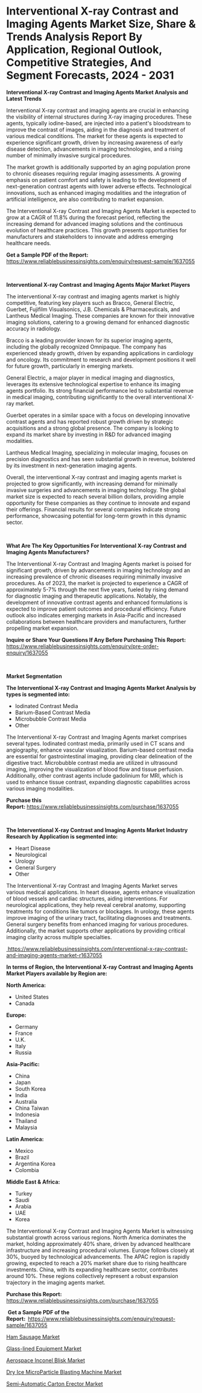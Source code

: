 <p><h1>Interventional X-ray Contrast and Imaging Agents Market Size, Share & Trends Analysis Report By Application, Regional Outlook, Competitive Strategies, And Segment Forecasts, 2024 - 2031</h1></p><p><strong>Interventional X-ray Contrast and Imaging Agents Market Analysis and Latest Trends</strong></p>
<p><p>Interventional X-ray contrast and imaging agents are crucial in enhancing the visibility of internal structures during X-ray imaging procedures. These agents, typically iodine-based, are injected into a patient's bloodstream to improve the contrast of images, aiding in the diagnosis and treatment of various medical conditions. The market for these agents is expected to experience significant growth, driven by increasing awareness of early disease detection, advancements in imaging technologies, and a rising number of minimally invasive surgical procedures.</p><p>The market growth is additionally supported by an aging population prone to chronic diseases requiring regular imaging assessments. A growing emphasis on patient comfort and safety is leading to the development of next-generation contrast agents with lower adverse effects. Technological innovations, such as enhanced imaging modalities and the integration of artificial intelligence, are also contributing to market expansion. </p><p>The Interventional X-ray Contrast and Imaging Agents Market is expected to grow at a CAGR of 11.8% during the forecast period, reflecting the increasing demand for advanced imaging solutions and the continuous evolution of healthcare practices. This growth presents opportunities for manufacturers and stakeholders to innovate and address emerging healthcare needs.</p></p>
<p><strong>Get a Sample PDF of the Report:&nbsp;</strong> <a href="https://www.reliablebusinessinsights.com/enquiry/request-sample/1637055">https://www.reliablebusinessinsights.com/enquiry/request-sample/1637055</a></p>
<p>&nbsp;</p>
<p><strong>Interventional X-ray Contrast and Imaging Agents Major Market Players</strong></p>
<p><p>The interventional X-ray contrast and imaging agents market is highly competitive, featuring key players such as Bracco, General Electric, Guerbet, Fujifilm Visualsonics, J.B. Chemicals & Pharmaceuticals, and Lantheus Medical Imaging. These companies are known for their innovative imaging solutions, catering to a growing demand for enhanced diagnostic accuracy in radiology.</p><p>Bracco is a leading provider known for its superior imaging agents, including the globally recognized Omnipaque. The company has experienced steady growth, driven by expanding applications in cardiology and oncology. Its commitment to research and development positions it well for future growth, particularly in emerging markets.</p><p>General Electric, a major player in medical imaging and diagnostics, leverages its extensive technological expertise to enhance its imaging agents portfolio. Its strong financial performance led to substantial revenue in medical imaging, contributing significantly to the overall interventional X-ray market.</p><p>Guerbet operates in a similar space with a focus on developing innovative contrast agents and has reported robust growth driven by strategic acquisitions and a strong global presence. The company is looking to expand its market share by investing in R&D for advanced imaging modalities.</p><p>Lantheus Medical Imaging, specializing in molecular imaging, focuses on precision diagnostics and has seen substantial growth in revenue, bolstered by its investment in next-generation imaging agents.</p><p>Overall, the interventional X-ray contrast and imaging agents market is projected to grow significantly, with increasing demand for minimally invasive surgeries and advancements in imaging technology. The global market size is expected to reach several billion dollars, providing ample opportunity for these companies as they continue to innovate and expand their offerings. Financial results for several companies indicate strong performance, showcasing potential for long-term growth in this dynamic sector.</p></p>
<p>&nbsp;</p>
<p><strong>What Are The Key Opportunities For Interventional X-ray Contrast and Imaging Agents Manufacturers?</strong></p>
<p><p>The Interventional X-ray Contrast and Imaging Agents market is poised for significant growth, driven by advancements in imaging technology and an increasing prevalence of chronic diseases requiring minimally invasive procedures. As of 2023, the market is projected to experience a CAGR of approximately 5-7% through the next five years, fueled by rising demand for diagnostic imaging and therapeutic applications. Notably, the development of innovative contrast agents and enhanced formulations is expected to improve patient outcomes and procedural efficiency. Future outlook also indicates emerging markets in Asia-Pacific and increased collaborations between healthcare providers and manufacturers, further propelling market expansion.</p></p>
<p><strong>Inquire or Share Your Questions If Any Before Purchasing This Report:</strong> <a href="https://www.reliablebusinessinsights.com/enquiry/pre-order-enquiry/1637055">https://www.reliablebusinessinsights.com/enquiry/pre-order-enquiry/1637055</a></p>
<p>&nbsp;</p>
<p><strong>Market Segmentation</strong></p>
<p><strong>The Interventional X-ray Contrast and Imaging Agents Market Analysis by types is segmented into:</strong></p>
<p><ul><li>Iodinated Contrast Media</li><li>Barium-Based Contrast Media</li><li>Microbubble Contrast Media</li><li>Other</li></ul></p>
<p><p>The Interventional X-ray Contrast and Imaging Agents market comprises several types. Iodinated contrast media, primarily used in CT scans and angiography, enhance vascular visualization. Barium-based contrast media are essential for gastrointestinal imaging, providing clear delineation of the digestive tract. Microbubble contrast media are utilized in ultrasound imaging, improving the visualization of blood flow and tissue perfusion. Additionally, other contrast agents include gadolinium for MRI, which is used to enhance tissue contrast, expanding diagnostic capabilities across various imaging modalities.</p></p>
<p><strong>Purchase this Report:&nbsp;</strong><a href="https://www.reliablebusinessinsights.com/purchase/1637055">https://www.reliablebusinessinsights.com/purchase/1637055</a></p>
<p>&nbsp;</p>
<p><strong>The Interventional X-ray Contrast and Imaging Agents Market Industry Research by Application is segmented into:</strong></p>
<p><ul><li>Heart Disease</li><li>Neurological</li><li>Urology</li><li>General Surgery</li><li>Other</li></ul></p>
<p><p>The Interventional X-ray Contrast and Imaging Agents Market serves various medical applications. In heart disease, agents enhance visualization of blood vessels and cardiac structures, aiding interventions. For neurological applications, they help reveal cerebral anatomy, supporting treatments for conditions like tumors or blockages. In urology, these agents improve imaging of the urinary tract, facilitating diagnoses and treatments. General surgery benefits from enhanced imaging for various procedures. Additionally, the market supports other applications by providing critical imaging clarity across multiple specialties.</p></p>
<p><a href="https://www.reliablebusinessinsights.com/interventional-x-ray-contrast-and-imaging-agents-market-r1637055">&nbsp;https://www.reliablebusinessinsights.com/interventional-x-ray-contrast-and-imaging-agents-market-r1637055</a></p>
<p><strong>In terms of Region, the Interventional X-ray Contrast and Imaging Agents Market Players available by Region are:</strong></p>
<p>
    <p> <strong> North America: </strong>
        <ul>
            <li>United States</li>
            <li>Canada</li>
        </ul>
        </p> 
    <p> <strong> Europe: </strong>
        <ul>
            <li>Germany</li>
            <li>France</li>
            <li>U.K.</li>
            <li>Italy</li>
            <li>Russia</li>
        </ul>
        </p> 
    <p> <strong> Asia-Pacific: </strong>
        <ul>
            <li>China</li>
            <li>Japan</li>
            <li>South Korea</li>
            <li>India</li>
            <li>Australia</li>
            <li>China Taiwan</li>
            <li>Indonesia</li>
            <li>Thailand</li>
            <li>Malaysia</li>
        </ul>
        </p> 
    <p> <strong> Latin America: </strong>
        <ul>
            <li>Mexico</li>
            <li>Brazil</li>
            <li>Argentina Korea</li>
            <li>Colombia</li>
        </ul>
        </p> 
    <p> <strong> Middle East & Africa: </strong>
        <ul>
            <li>Turkey</li>
            <li>Saudi</li>
            <li>Arabia</li>
            <li>UAE</li>
            <li>Korea</li>
        </ul>
    </p>
    </p>
<p><p>The Interventional X-ray Contrast and Imaging Agents Market is witnessing substantial growth across various regions. North America dominates the market, holding approximately 40% share, driven by advanced healthcare infrastructure and increasing procedural volumes. Europe follows closely at 30%, buoyed by technological advancements. The APAC region is rapidly growing, expected to reach a 20% market share due to rising healthcare investments. China, with its expanding healthcare sector, contributes around 10%. These regions collectively represent a robust expansion trajectory in the imaging agents market.</p></p>
<p><strong>Purchase this Report: </strong><a href="https://www.reliablebusinessinsights.com/purchase/1637055">https://www.reliablebusinessinsights.com/purchase/1637055</a></p>
<p>&nbsp;<strong>Get a Sample PDF of the Report:&nbsp;&nbsp;</strong><a href="https://www.reliablebusinessinsights.com/enquiry/request-sample/1637055">https://www.reliablebusinessinsights.com/enquiry/request-sample/1637055</a></p>
<p><strong></strong></p>
<p><p><a href="https://issuu.com/reportprime-2/docs/ham-sausage-market-size-2030.pptx_bf0fc605c92fe5">Ham Sausage Market</a></p><p><a href="https://github.com/JubayerMia832/Market-Research-Report-List-1/blob/main/glass-lined-equipment-market.md">Glass-lined Equipment Market</a></p><p><a href="https://github.com/NancyAlvarado586/Market-Research-Report-List-1/blob/main/aerospace-inconel-blisk-market.md">Aerospace Inconel Blisk Market</a></p><p><a href="https://medium.com/@carengczpoe/dry-ice-microparticle-blasting-machine-market-size-share-growth-and-market-analysis-by-type-by-b8cbd9473e6d">Dry Ice MicroParticle Blasting Machine Market</a></p><p><a href="https://medium.com/@carengczpoe/semi-automatic-carton-erector-market-research-report-market-forecast-and-growth-prospects-with-a-81442214d8af?postPublishedType=repub">Semi-Automatic Carton Erector Market</a></p></p>